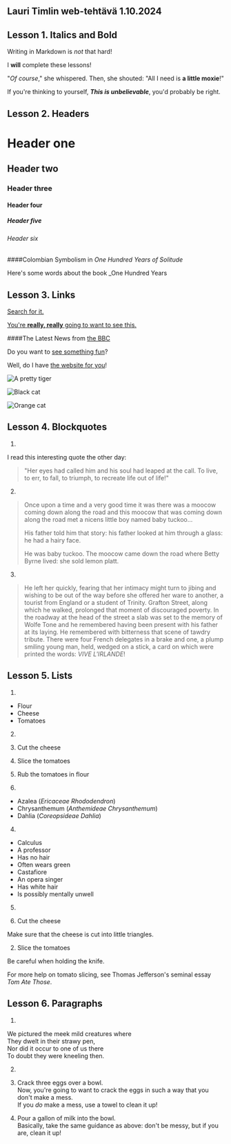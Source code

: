 ## Lauri Timlin web-tehtävä 1.10.2024

## **Lesson 1. Italics and Bold**



Writing in Markdown is _not_ that hard!



I **will** complete these lessons!



"_Of course_," she whispered. Then, she shouted: "All I need is **a little moxie**!"



If you're thinking to yourself, **_This is unbelievable_**, you'd probably be right.


## **Lesson 2. Headers**



# Header one
## Header two
### Header three
#### Header four
##### Header five
###### Header six



####Colombian Symbolism in _One Hundred Years of Solitude_

Here's some words about the book _One Hundred Years

## **Lesson 3. Links**



[Search for it.](www.google.com)


[You're **really, really** going to want to see this.](www.dailykitten.com)



####The Latest News from [the BBC](www.bbc.com/news)


Do you want to [see something fun][a fun place]?

Well, do I have [the website for you][another fun place]!

[a fun place]: www.zombo.com
[another fun place]: www.stumbleupon.com



![A pretty tiger](https://upload.wikimedia.org/wikipedia/commons/5/56/Tiger.50.jpg)



![Black cat][Black]

![Orange cat][Orange]

[Black]: https://upload.wikimedia.org/wikipedia/commons/a/a3/81_INF_DIV_SSI.jpg

[Orange]: http://icons.iconarchive.com/icons/google/noto-emoji-animals-nature/256/22221-cat-icon.png

## **Lesson 4. Blockquotes**

1. 

I read this interesting quote the other day:

> "Her eyes had called him and his soul had leaped at the call. To live, to err, to fall, to triumph, to recreate life out of life!"

2.


>Once upon a time and a very good time it was there was a moocow coming down along the road and this moocow that was coming down along the road met a nicens little boy named baby tuckoo...
>
>His father told him that story: his father looked at him through a glass: he had a hairy face.
>
>He was baby tuckoo. The moocow came down the road where Betty Byrne lived: she sold lemon platt.

3.

>He left her quickly, fearing that her intimacy might turn to jibing and wishing to be out of the way before she offered her ware to another, 
a tourist from England or a student of Trinity. Grafton Street, along which he walked, 
prolonged that moment of discouraged poverty. In the roadway at the head of the street a slab was set to the memory of 
Wolfe Tone and he remembered having been present with his father at its laying. He remembered with bitterness that scene of tawdry tribute. 
There were four French delegates in a brake and one, a plump smiling young man, held, wedged on a stick, a card on which were printed the words: _VIVE L'IRLANDE_!

## **Lesson 5. Lists**

1.

* Flour
* Cheese
* Tomatoes

2.

1. Cut the cheese
2. Slice the tomatoes
3. Rub the tomatoes in flour

3.

* Azalea (_Ericaceae Rhododendron_)
* Chrysanthemum (_Anthemideae Chrysanthemum_)
* Dahlia (_Coreopsideae Dahlia_)

4.

* Calculus
 * A professor
 * Has no hair
 * Often wears green
* Castafiore
 * An opera singer
 * Has white hair
 * Is possibly mentally unwell
 
5.

1. Cut the cheese
  
 Make sure that the cheese is cut into little triangles.

2. Slice the tomatoes
 
 Be careful when holding the knife.
   
 For more help on tomato slicing, see Thomas Jefferson's seminal essay _Tom Ate Those_.
 
## **Lesson 6. Paragraphs**

1.
 
 We pictured the meek mild creatures where  
They dwelt in their strawy pen,  
Nor did it occur to one of us there  
To doubt they were kneeling then.

2. 

1. Crack three eggs over a bowl.  
 Now, you're going to want to crack the eggs in such a way that you don't make a mess.  
 If you _do_ make a mess, use a towel to clean it up!

2. Pour a gallon of milk into the bowl.  
 Basically, take the same guidance as above: don't be messy, but if you are, clean it up!